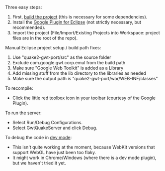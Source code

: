 Three easy steps:
  1. First, [build the project](BuildingAndRunning.md) (this is necessary for some dependencies).
  1. Install the [Google Plugin for Eclipse](http://code.google.com/eclipse/) (not strictly necessary, but recommended).
  1. Import the project (File/Import/Existing Projects into Workspace: project files are in the root of the repo).

Manual Eclipse project setup / build path fixes:
  1. Use "quake2-gwt-port/src" as the source folder
  1. Exclude com.google.gwt.corp.emul from the build path
  1. Make sure "Google Web Toolkit" is added as a Library
  1. Add missing stuff from the lib directory to the libraries as needed
  1. Make sure the output path is "quake2-gwt-port/war/WEB-INF/classes"


To recompile:
  * Click the little red toolbox icon in your toolbar (courtesy of the Google Plugin).

To run the server:
  * Select Run/Debug Configurations.
  * Select GwtQuakeServer and click Debug.

To debug the code in [dev mode](http://code.google.com/webtoolkit/gettingstarted.html):
  * This isn't quite working at the moment, because WebKit versions that support WebGL have just been too flaky.
  * It might work in Chrome/Windows (where there is a dev mode plugin), but we haven't tried it yet.
